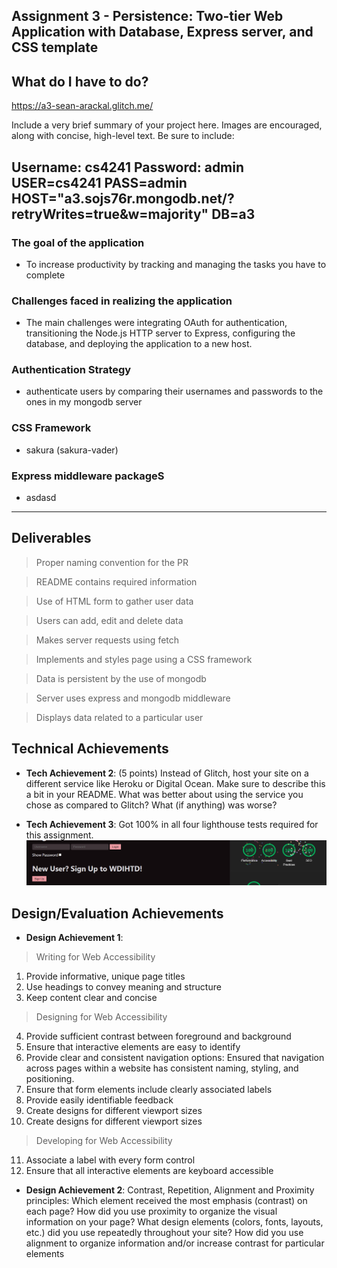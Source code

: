 Assignment 3 - Persistence: Two-tier Web Application with Database, Express server, and CSS template
---

## What do I have to do?

https://a3-sean-arackal.glitch.me/


Include a very brief summary of your project here. Images are encouraged, along with concise, high-level text. Be sure to include:

Username: cs4241
Password: admin
USER=cs4241
PASS=admin
HOST="a3.sojs76r.mongodb.net/?retryWrites=true&w=majority"
DB=a3
---

### The goal of the application
- To increase productivity by tracking and managing the tasks you have to complete

### Challenges faced in realizing the application
- The main challenges were integrating OAuth for authentication, transitioning the Node.js HTTP server to Express, configuring the database, and deploying the application to a new host.

### Authentication Strategy 
-  authenticate users by comparing their usernames and passwords to the ones in my mongodb server

### CSS Framework

- sakura (sakura-vader)

### Express middleware packageS

- asdasd

---

## Deliverables
> Proper naming convention for the PR

> README contains required information

> Use of HTML form to gather user data

> Users can add, edit and delete data

> Makes server requests using fetch

> Implements and styles page using a CSS framework

> Data is persistent by the use of mongodb

> Server uses express and mongodb middleware

> Displays data related to a particular user

## Technical Achievements
- **Tech Achievement 2**: (5 points) Instead of Glitch, host your site on a different service like Heroku or Digital Ocean. Make sure to describe this a bit in your README. What was better about using the service you chose as compared to Glitch? What (if anything) was worse?

- **Tech Achievement 3**: Got 100% in all four lighthouse tests required for this assignment.
![Lighthouse Test Scores](images/image.png)

## Design/Evaluation Achievements
- **Design Achievement 1**: 
> Writing for Web Accessibility
1. Provide informative, unique page titles
2. Use headings to convey meaning and structure
3. Keep content clear and concise
> Designing for Web Accessibility
4. Provide sufficient contrast between foreground and background
5. Ensure that interactive elements are easy to identify
6. Provide clear and consistent navigation options: Ensured that navigation across pages within a website has consistent naming, styling, and positioning.
7. Ensure that form elements include clearly associated labels
8. Provide easily identifiable feedback
9. Create designs for different viewport sizes
10. Create designs for different viewport sizes
> Developing for Web Accessibility
11. Associate a label with every form control
12. Ensure that all interactive elements are keyboard accessible

- **Design Achievement 2**: Contrast, Repetition, Alignment and Proximity principles: Which element received the most emphasis (contrast) on each page?
 How did you use proximity to organize the visual information on your page? 
 What design elements (colors, fonts, layouts, etc.) did you use repeatedly throughout your site? 
 How did you use alignment to organize information and/or increase contrast for particular elements